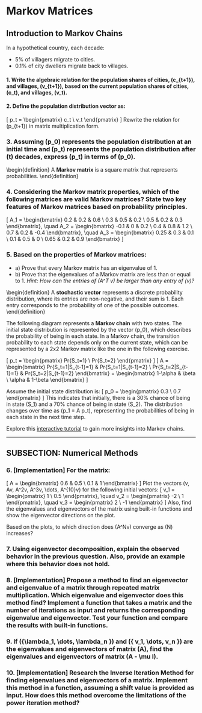 # Markov Matrices
## Introduction to Markov Chains

In a hypothetical country, each decade:
- 5% of villagers migrate to cities.
- 0.1% of city dwellers migrate back to villages.

#### 1. Write the algebraic relation for the population shares of cities, \(c_{t+1}\), and villages, \(v_{t+1}\), based on the current population shares of cities, \(c_t\), and villages, \(v_t\).

#### 2. Define the population distribution vector as:
\[
p_t = \begin{pmatrix} c_t \\ v_t \end{pmatrix}
\]
Rewrite the relation for \(p_{t+1}\) in matrix multiplication form.

### 3. Assuming \(p_0\) represents the population distribution at an initial time and \(p_t\) represents the population distribution after \(t\) decades, express \(p_t\) in terms of \(p_0\).

\begin{definition}
A **Markov matrix** is a square matrix that represents probabilities.
\end{definition}

### 4. Considering the Markov matrix properties, which of the following matrices are valid Markov matrices? State two key features of Markov matrices based on probability principles.
\[
A_1 = \begin{bmatrix} 0.2 & 0.2 & 0.6 \\ 0.3 & 0.5 & 0.2 \\ 0.5 & 0.2 & 0.3 \end{bmatrix}, \quad
A_2 = \begin{bmatrix} -0.1 & 0 & 0.2 \\ 0.4 & 0.8 & 1.2 \\ 0.7 & 0.2 & -0.4 \end{bmatrix}, \quad
A_3 = \begin{bmatrix} 0.25 & 0.3 & 0.1 \\ 0.1 & 0.5 & 0 \\ 0.65 & 0.2 & 0.9 \end{bmatrix}
\]

### 5. Based on the properties of Markov matrices:
- a) Prove that every Markov matrix has an eigenvalue of 1.
- b) Prove that the eigenvalues of a Markov matrix are less than or equal to 1.
*Hint: How can the entries of \(A^T v\) be larger than any entry of \(v\)?*

\begin{definition}
A **stochastic vector** represents a discrete probability distribution, where its entries are non-negative, and their sum is 1. Each entry corresponds to the probability of one of the possible outcomes.
\end{definition}

The following diagram represents a **Markov chain** with two states. The initial state distribution is represented by the vector \(p_0\), which describes the probability of being in each state. In a Markov chain, the transition probability to each state depends only on the current state, which can be represented by a 2x2 Markov matrix like the one in the following exercise.

\[
p_t = \begin{pmatrix} Pr\{S_t=1\} \\ Pr\{S_t=2\} \end{pmatrix}
\]
\[
A = \begin{bmatrix} Pr\{S_t=1|S_{t-1}=1\} & Pr\{S_t=1|S_{t-1}=2\} \\ Pr\{S_t=2|S_{t-1}=1\} & Pr\{S_t=2|S_{t-1}=2\} \end{bmatrix} = \begin{bmatrix} 1-\alpha & \beta \\ \alpha & 1-\beta \end{bmatrix}
\]

Assume the initial state distribution is:
\[
p_0 = \begin{pmatrix} 0.3 \\ 0.7 \end{pmatrix}
\]
This indicates that initially, there is a 30% chance of being in state \(S_1\) and a 70% chance of being in state \(S_2\). The distribution changes over time as \(p_1 = A p_t\), representing the probabilities of being in each state in the next time step.

Explore this [interactive tutorial](https://setosa.io/ev/markov-chains/) to gain more insights into Markov chains.

---

## SUBSECTION: Numerical Methods

### 6. [Implementation] For the matrix:
\[
A = \begin{bmatrix} 0.6 & 0.5 \\ 0.1 & 1 \end{bmatrix}
\]
Plot the vectors \(v, Av, A^2v, A^3v, \dots, A^{10}v\) for the following initial vectors:
\[
v_1 = \begin{pmatrix} 1 \\ 0.5 \end{pmatrix}, \quad v_2 = \begin{pmatrix} -2 \\ 1 \end{pmatrix}, \quad v_3 = \begin{pmatrix} 2 \\ -1 \end{pmatrix}
\]
Also, find the eigenvalues and eigenvectors of the matrix using built-in functions and show the eigenvector directions on the plot.

Based on the plots, to which direction does \(A^Nv\) converge as \(N\) increases?

### 7. Using eigenvector decomposition, explain the observed behavior in the previous question. Also, provide an example where this behavior does not hold.

### 8. [Implementation] Propose a method to find an eigenvector and eigenvalue of a matrix through repeated matrix multiplication. Which eigenvalue and eigenvector does this method find? Implement a function that takes a matrix and the number of iterations as input and returns the corresponding eigenvalue and eigenvector. Test your function and compare the results with built-in functions.

### 9. If \(\{\lambda_1, \dots, \lambda_n \}\) and \(\{ v_1, \dots, v_n \}\) are the eigenvalues and eigenvectors of matrix \(A\), find the eigenvalues and eigenvectors of matrix \(A - \mu I\).

### 10. [Implementation] Research the **Inverse Iteration Method** for finding eigenvalues and eigenvectors of a matrix. Implement this method in a function, assuming a shift value is provided as input. How does this method overcome the limitations of the power iteration method?
